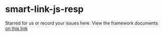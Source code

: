 # smart-link-js-resp

Starred for us or record your issues here.
View the framework documents <a href='https://smartlink-js.com' target='_blank'/>on this link</a>
